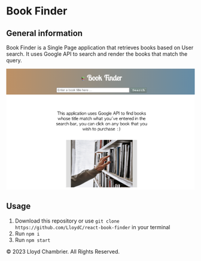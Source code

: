 # Book Finder

## General information

Book Finder is a Single Page application that retrieves books based on User search. It uses Google API to search and render the books that match the query.

 ![Project preview](./src//assets/project-preview.png) 

 ## Usage

1.  Download this repository or use `git clone https://github.com/LloydC/react-book-finder` in your terminal
2.  Run `npm i`
3.  Run `npm start`

© 2023 Lloyd Chambrier. All Rights Reserved.